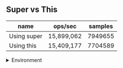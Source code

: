 ## Super vs This

|name|ops/sec|samples|
|-|-|-|
|Using super|15,899,062|7949655|
|Using this|15,409,177|7704589|


<details>
<summary>Environment</summary>

* __Machine:__ linux x64 | 4 vCPUs | 15.2GB Mem
* __Run:__ Fri May 10 2024 00:37:38 GMT+0000 (Coordinated Universal Time)
</details>

<!--
{"environment":{"platform":"linux","arch":"x64","cpus":4,"totalMemory":15.245216369628906},"benchmarks":[{"name":"Using super","opsSec":15899062.744659254,"samples":7949655},{"name":"Using this","opsSec":15409177.49301088,"samples":7704589}]}-->
